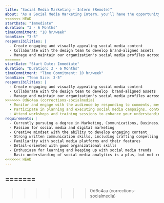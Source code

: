 ```yaml
---
title: "Social Media Marketing - Intern (Remote)"
about: "As a Social Media Marketing Intern, you'll have the opportunity to gain hands-on experience in developing and implementing social media strategies that drive engagement, boost awareness, and foster community growth. You'll work alongside our team to explore social media platforms, content creation, analytics, and online marketing techniques. Through this internship, you'll develop valuable skills and expertise in the fast-paced and dynamic field of social media marketing."
<<<<<<< HEAD
startDate: "Immediate"
duration: "3 - 6 Months"
timeCommitment: "10 hr/week"
teamSize: "3-5"
responsibilities: |
  - Create engaging and visually appealing social media content
  - Collaborate with the design team to develop brand-aligned assets
  - Manage and maintain our organization's social media profiles across platforms such as Facebook, Instagram, Twitter, LinkedIn, and others
=======
startDate: "Start Date: Immediate"
duration: "Duration: 3 - 6 Months"
timeCommitment: "Time Commitment: 10 hr/week"
teamSize: "Team Size: 3-5"
responsibilities: |
  - Create engaging and visually appealing social media content
  - Collaborate with the design team to develop  brand-aligned assets
  - Manage and maintain our organization's social media profiles across platforms such as Facebook, Instagram, Twitter, LinkedIn and others
>>>>>>> 0d6c4aa (corrections-socialmedia)
  - Monitor and engage with the audience by responding to comments, messages, and mentions across social media channels
  - Participate in planning and executing social media campaigns, contests, and promotions to boost engagement and visibility
  - Attend workshops and training sessions to enhance your understanding of social media marketing techniques and tools
requirements: |
  - Currently pursuing a degree in Marketing, Communications, Business, or a related field
  - Passion for social media and digital marketing
  - Creative mindset with the ability to develop engaging content
  - Strong written communication skills, including crafting compelling captions and messages
  - Familiarity with social media platforms and their features
  - Detail-oriented with good organizational skills
  - Enthusiasm for learning and keeping up with social media trends
  - Basic understanding of social media analytics is a plus, but not required
<<<<<<< HEAD
---
```

=======
---
>>>>>>> 0d6c4aa (corrections-socialmedia)
